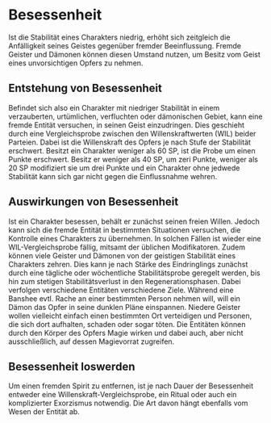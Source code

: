 # Besessenheit
Ist die Stabilität eines Charakters niedrig, erhöht sich zeitgleich die Anfälligkeit seines Geistes gegenüber fremder Beeinflussung. Fremde Geister und Dämonen können diesen Umstand nutzen, um Besitz vom Geist eines unvorsichtigen Opfers zu nehmen. 
 
## Entstehung von Besessenheit
 
Befindet sich also ein Charakter mit niedriger Stabilität in einem verzauberten, urtümlichen, verfluchten oder dämonischen Gebiet, kann eine fremde Entität versuchen, in seinen Geist einzudringen. Dies geschieht durch eine Vergleichsprobe zwischen den Willenskraftwerten (WIL) beider Parteien. Dabei ist die Willenskraft des Opfers je nach Stufe der Stabilität erschwert. Besitzt ein Charakter weniger als 60 SP, ist die Probe um einen Punkte erschwert. Besitz er weniger als 40 SP, um zeri Punkte, weniger als 20 SP modifiziert sie um drei Punkte und ein Charakter ohne jedwede Stabilität kann sich gar nicht gegen die Einflussnahme wehren.
 
## Auswirkungen von Besessenheit
 
Ist ein Charakter besessen, behält er zunächst seinen freien Willen. Jedoch kann sich die fremde Entität in bestimmten Situationen versuchen, die Kontrolle eines Charakters zu übernehmen. In solchen Fällen ist wieder eine WIL-Vergleichsprobe fällig, mitsamt der üblichen Modifikatoren. Zudem können viele Geister und Dämonen von der geistigen Stabilität eines Charakters zehren. Dies kann je nach Stärke des Eindringlings zunächst durch eine tägliche oder wöchentliche Stabilitätsprobe geregelt werden, bis hin zum stetigen Stabilitätsverlust in den Regenerationsphasen. Dabei verfolgen verschiedene Entitäten verschiedene Ziele. Während eine Banshee evtl. Rache an einer bestimmten Person nehmen will, will ein Dämon das Opfer in seine dunklen Pläne einspannen. Niedere Geister wollen vielleicht einfach einen bestimmten Ort verteidigen und Personen, die sich dort aufhalten, schaden oder sogar töten. Die Entitäten können durch den Körper des Opfers Magie wirken und dabei auch, aber nicht ausschließlich, auf dessen Magievorrat zugreifen.
 
## Besessenheit loswerden
 
Um einen fremden Spirit zu entfernen, ist je nach Dauer der Besessenheit entweder eine Willenskraft-Vergleichsprobe, ein Ritual oder auch ein komplizierter Exorzismus notwendig. Die Art davon hängt ebenfalls vom Wesen der Entität ab.
